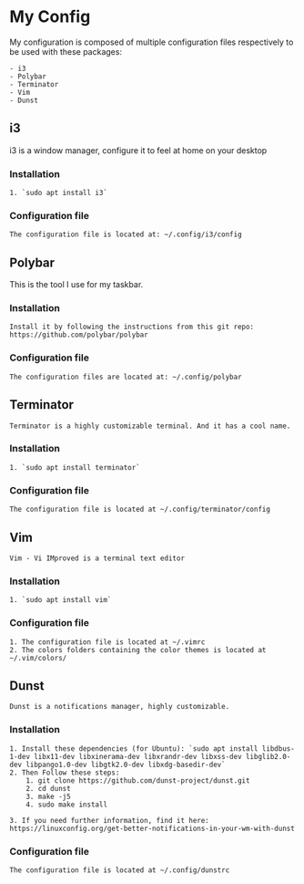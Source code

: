 # My Config

My configuration is composed of multiple configuration files respectively to be used with these packages:

	- i3
	- Polybar
	- Terminator
	- Vim
	- Dunst

## i3

i3 is a window manager, configure it to feel at home on your desktop

### Installation
	
	1. `sudo apt install i3`

### Configuration file 

	The configuration file is located at: ~/.config/i3/config

## Polybar

This is the tool I use for my taskbar.


### Installation

	Install it by following the instructions from this git repo: https://github.com/polybar/polybar

### Configuration file 

	The configuration files are located at: ~/.config/polybar

## Terminator

	Terminator is a highly customizable terminal. And it has a cool name.

### Installation

	1. `sudo apt install terminator`

### Configuration file 

	The configuration file is located at ~/.config/terminator/config

## Vim

	Vim - Vi IMproved is a terminal text editor

### Installation

	1. `sudo apt install vim`

### Configuration file 

	1. The configuration file is located at ~/.vimrc
	2. The colors folders containing the color themes is located at ~/.vim/colors/

## Dunst

	Dunst is a notifications manager, highly customizable.

### Installation

	1. Install these dependencies (for Ubuntu): `sudo apt install libdbus-1-dev libx11-dev libxinerama-dev libxrandr-dev libxss-dev libglib2.0-dev libpango1.0-dev libgtk2.0-dev libxdg-basedir-dev`
	2. Then Follow these steps:
		1. git clone https://github.com/dunst-project/dunst.git
		2. cd dunst
		3. make -j5
		4. sudo make install

	3. If you need further information, find it here: https://linuxconfig.org/get-better-notifications-in-your-wm-with-dunst

### Configuration file

	The configuration file is located at ~/.config/dunstrc

